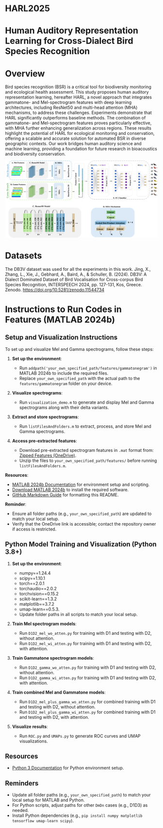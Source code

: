 # HARL2025
# Human Auditory Representation Learning for Cross-Dialect Bird Species Recognition
# Overview
Bird species recognition (BSR) is a critical tool for biodiversity monitoring and ecological health assessment. This study proposes human auditory representation learning, hereafter HARL, a novel approach that integrates gammatone- and Mel-spectrogram features with deep learning architectures, including ResNet50 and multi-head attention (MHA) mechanisms, to address these challenges. Experiments demonstrate that HARL significantly outperforms baseline methods. The combination of gammatone- and Mel-spectrogram features proves particularly effective, with MHA further enhancing generalization across regions. These results highlight the potential of HARL for ecological monitoring and conservation, offering a scalable and accurate solution for automated BSR in diverse geographic contexts. Our work bridges human auditory science and machine learning, providing a foundation for future research in bioacoustics and biodiversity conservation.

![HARL Blockdiagram](https://github.com/xingfengli/HARL2025/blob/main/models/blockdiagram.png)

# Datasets
The DB3V dataset was used for all the experiments in this work. 
Jing, X., Zhang, L., Xie, J., Gebhard, A., Baird, A., & Schuller, B. (2024). DB3V: A Dialect Dominated Dataset of Bird Vocalisation for Cross-corpus Bird Species Recognition, INTERSPEECH 2024, pp. 127-131, Kos, Greece. 
Zenodo. https://doi.org/10.5281/zenodo.11544734

# Instructions to Run Codes in Features (MATLAB 2024b)

## Setup and Visualization Instructions

To set up and visualize Mel and Gamma spectrograms, follow these steps:

1. **Set up the environment**:
   - Run `addpath('your_own_specified_path/features/gammatonegram')` in MATLAB 2024b to include the required files.
   - Replace `your_own_specified_path` with the actual path to the `features/gammatonegram` folder on your device.

2. **Visualize spectrograms**:
   - Run `visualization_demo.m` to generate and display Mel and Gamma spectrograms along with their delta variants.

3. **Extract and store spectrograms**:
   - Run `listFilesAndFolders.m` to extract, process, and store Mel and Gamma spectrograms.

4. **Access pre-extracted features**:
   - Download pre-extracted spectrogram features in `.mat` format from: [Zipped Features (OneDrive)](https://1drv.ms/f/c/f1ce98298ad945ca/EspF2YopmM4ggPHrcAUAAAAB7gAUF3LLA8F9aL1zETtmFQ?e=r1FLv7).
   - Unzip the files to `your_own_specified_path/features/` before running `listFilesAndFolders.m`.

**Resources**:
- [MATLAB 2024b Documentation](https://www.mathworks.com/help/releases/R2024b/matlab/) for environment setup and scripting.
- [Download MATLAB 2024b](https://www.mathworks.com/products/matlab.html) to install the required software.
- [GitHub Markdown Guide](https://docs.github.com/en/get-started/writing-on-github) for formatting this README.

**Reminder**:
- Ensure all folder paths (e.g., `your_own_specified_path`) are updated to match your local setup.
- Verify that the OneDrive link is accessible; contact the repository owner if access is restricted.

## Python Model Training and Visualization (Python 3.8+)

1. **Set up the environment**:
   - numpy==1.24.4
   - scipy==1.10.1
   - torch==2.0.1
   - torchaudio==2.0.2
   - torchvision==0.15.2
   - scikit-learn==1.3.2
   - matplotlib==3.7.2
   - umap-learn==0.5.3.
   - Update folder paths in all scripts to match your local setup.

2. **Train Mel spectrogram models**:
   - Run `D1D2_mel_wo_atten.py` for training with D1 and testing with D2, without attention.
   - Run `D1D2_mel_wi_atten.py` for training with D1 and testing with D2, with attention.

3. **Train Gammatone spectrogram models**:
   - Run `D1D2_gamma_wo_atten.py` for training with D1 and testing with D2, without attention.
   - Run `D1D2_gamma_wi_atten.py` for training with D1 and testing with D2, with attention.

4. **Train combined Mel and Gammatone models**:
   - Run `D1D2_mel_plus_gamma_wo_atten.py` for combined training with D1 and testing with D2, without attention.
   - Run `D1D2_mel_plus_gamma_wi_atten.py` for combined training with D1 and testing with D2, with attention.

5. **Visualize results**:
   - Run `ROC.py` and `UMAPs.py` to generate ROC curves and UMAP visualizations.

## Resources

- [Python 3 Documentation](https://docs.python.org/3/) for Python environment setup.

## Reminders

- Update all folder paths (e.g., `your_own_specified_path`) to match your local setup for MATLAB and Python.
- For Python scripts, adjust paths for other `DmDn` cases (e.g., D1D3) as needed.
- Install Python dependencies (e.g., `pip install numpy matplotlib tensorflow umap-learn scipy`).

